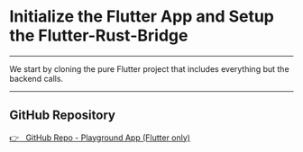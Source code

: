 # Initialize the Flutter App and Setup the Flutter-Rust-Bridge

---

We start by cloning the pure Flutter project that includes everything but the backend calls.

---

## GitHub Repository

<a href="https://github.com/iota-for-flutter/playground_app" target="_blank">👉 &nbsp; GitHub Repo - Playground App (Flutter only)</a>
